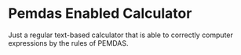 # Pemdas Enabled Calculator
 Just a regular text-based calculator that is able to correctly computer expressions by the rules of PEMDAS.
